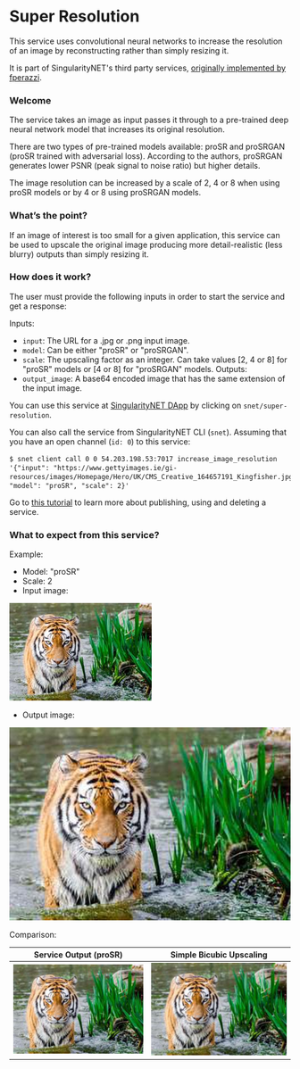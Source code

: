 [issue-template]: ../../../issues/new?template=BUG_REPORT.md
[feature-template]: ../../../issues/new?template=FEATURE_REQUEST.md

<!--
<a href="https://singularitynet.io/">
<img align="right" src="../assets/logo/singularityNETblue.png" alt="drawing" width="160"/>
</a>
-->

# Super Resolution

This service uses convolutional neural networks to increase the resolution of an image by reconstructing rather than simply resizing it.

It is part of SingularityNET's third party services, [originally implemented by fperazzi](https://github.com/fperazzi/proSR).

### Welcome

The service takes an image as input passes it through to a pre-trained deep neural network model that increases its original resolution.

There are two types of pre-trained models available: proSR and proSRGAN (proSR trained with adversarial loss). According to the authors, proSRGAN generates lower PSNR (peak signal to noise ratio) but higher details. 

The image resolution can be increased by a scale of 2, 4 or 8 when using proSR models or by 4 or 8 using proSRGAN models.

### What’s the point?

If an image of interest is too small for a given application, this service can be used to upscale the original image producing more detail-realistic (less blurry) outputs than simply resizing it.

### How does it work?

The user must provide the following inputs in order to start the service and get a response:

Inputs:
  - `input`: The URL for a .jpg or .png input image.
  - `model`: Can be either "proSR" or "proSRGAN".
  - `scale`: The upscaling factor as an integer. Can take values \[2, 4 or 8\] for "proSR" models or \[4 or 8\] for "proSRGAN" models.
Outputs:
  - `output_image`: A base64 encoded image that has the same extension of the input image.

You can use this service at [SingularityNET DApp](http://alpha.singularitynet.io/) by clicking on `snet/super-resolution`.

You can also call the service from SingularityNET CLI (`snet`). Assuming that you have an open channel (`id: 0`) to this service:

```
$ snet client call 0 0 54.203.198.53:7017 increase_image_resolution '{"input": "https://www.gettyimages.ie/gi-resources/images/Homepage/Hero/UK/CMS_Creative_164657191_Kingfisher.jpg", "model": "proSR", "scale": 2}'
```

Go to [this tutorial](https://github.com/singnet/wiki/tree/master/tutorials/howToPublishService) to learn more about publishing, using and deleting a service.

### What to expect from this service?

Example:

- Model: "proSR"
- Scale: 2
- Input image:

![Tiger](../assets/users_guide/tiger_original.jpeg)

- Output image:

![Tiger_proSR_2](../assets/users_guide/tiger_proSR_2.jpeg)

Comparison:

Service Output (proSR)             | Simple Bicubic Upscaling
:---------------------------------:|:-------------------------:
<img src="../assets/users_guide/tiger_proSR_2.jpeg"> | <img src="../assets/users_guide/tiger_bicubic.jpeg">
